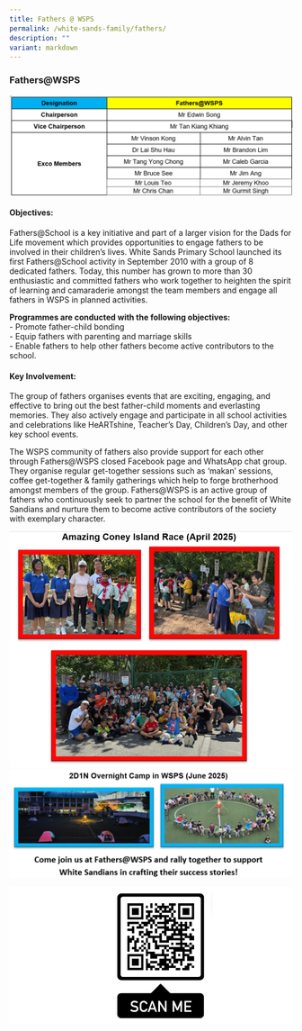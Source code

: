 ```yaml
---
title: Fathers @ WSPS
permalink: /white-sands-family/fathers/
description: ""
variant: markdown
---
```

### **Fathers@WSPS**


![](/images/fathers_new.png)

#### **Objectives:**
Fathers@School is a key initiative and part of a larger vision for the Dads for Life movement which provides opportunities to engage fathers to be involved in their children’s lives. White Sands Primary School launched its first Fathers@School activity in September 2010 with a group of 8 dedicated fathers. Today, this number has grown to more than 30 enthusiastic and committed fathers who work together to heighten the spirit of learning and camaraderie amongst the team members and engage all fathers in WSPS in planned activities.

**Programmes are conducted with the following objectives:**<br>
\- Promote father-child bonding<br>
\- Equip fathers with parenting and marriage skills<br>
\- Enable fathers to help other fathers become active contributors to the school.

#### **Key Involvement:**
The group of fathers organises events that are exciting, engaging, and effective to bring out the best father-child moments and everlasting memories. They also actively engage and participate in all school activities and celebrations like HeARTshine, Teacher’s Day, Children’s Day, and other key school events. 

The WSPS community of fathers also provide support for each other through Fathers@WSPS closed Facebook page and WhatsApp chat group. They organise regular get-together sessions such as ‘makan’ sessions, coffee get-together &amp; family gatherings which help to forge brotherhood amongst members of the group. Fathers@WSPS is an active group of fathers who continuously seek to partner the school for the benefit of White Sandians and nurture them to become active contributors of the society with exemplary character.

![](/images/fathers_coney_island.png)<br>
![](/images/fathers_camp.png)
<br>

![](/images/qr_code_fathers_2024.png)

<br clear="left">